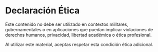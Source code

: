 # Declaración Ética

Este contenido no debe ser utilizado en contextos militares, gubernamentales o en aplicaciones que puedan implicar violaciones de derechos humanos, privacidad, libertad académica o ética profesional.

Al utilizar este material, aceptas respetar esta condición ética adicional.
